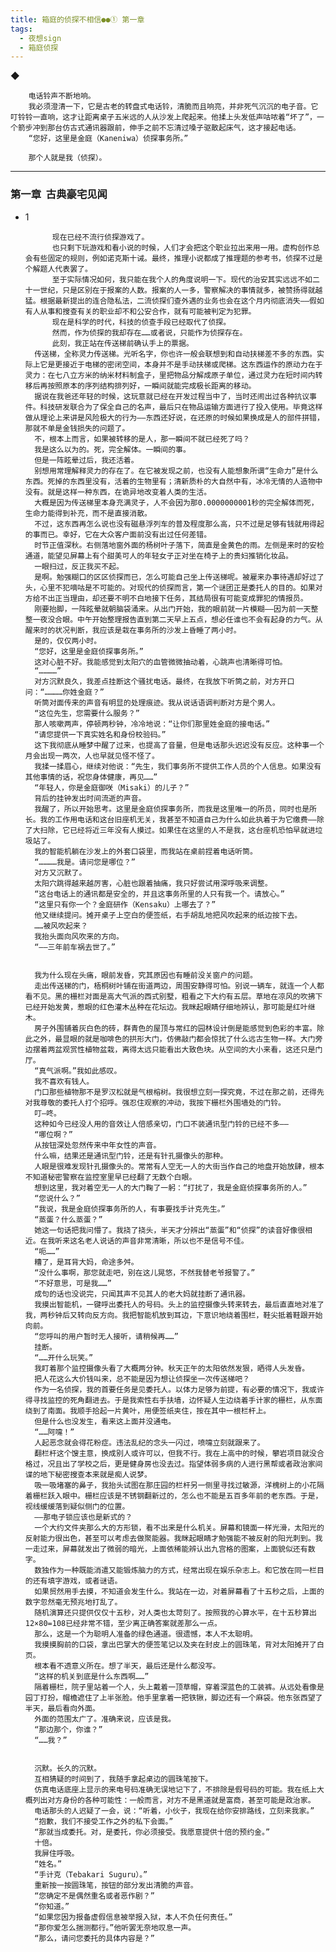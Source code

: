 ```yaml
---
title: 箱庭的侦探不相信●●① 第一章
tags:
  - 夜想sign
  - 箱庭侦探
---
```


◆


        电话铃声不断地响。
        我必须澄清一下，它是古老的转盘式电话铃，清脆而且响亮，并非死气沉沉的电子音。它叮铃铃一直响，这才让距离桌子五米远的人从沙发上爬起来。他揉上头发低声咕哝着“坏了”，一个箭步冲到那台仿古式通讯器跟前，伸手之前不忘清过嗓子驱散起床气，这才接起电话。
        “您好，这里是金庭（Kaneniwa）侦探事务所。”

        那个人就是我（侦探）。

---

### 第一章  古典豪宅见闻


- 1

            现在已经不流行侦探游戏了。
            也只剩下玩游戏和看小说的时候，人们才会把这个职业拉出来用一用。虚构创作总会有些固定的规则，例如诺克斯十诫。最终，推理小说都成了推理题的参考书，侦探不过是个解题人代表罢了。
            至于实际情况如何，我只能在我个人的角度说明一下。现代的治安其实远远不如二十一世纪，只是区别在于报案的人数。报案的人一多，警察解决的事情就多，被赞扬得就越猛。根据最新提出的连合隐私法，二流侦探们查外遇的业务也会在这个月内彻底消失——假如有人从事和搜查有关的职业却不和公安合作，就有可能被判定为犯罪。
            现在是科学的时代，科技的侦查手段已经取代了侦探。
            然而，作为侦探的我却存在……或者说，只能作为侦探存在。
            此刻，我正站在传送梯前确认手上的票据。
        传送梯，全称灵力传送梯。光听名字，你也许一般会联想到和自动扶梯差不多的东西。实际上它是更接近于电梯的密闭空间，本身并不是手动扶梯或爬梯。这东西运作的原动力在于灵力：在七八立方米的纳米材料制盒子，里把物品分解成原子单位，通过灵力在短时间内转移后再按照原本的序列结构排列好，一瞬间就能完成极长距离的移动。
        据说在我爸还年轻的时候，这玩意就已经在开发过程当中了，当时还闹出过各种抗议事件。科技研发联合为了保全自己的名声，最后只在物品运输方面进行了投入使用。毕竟这样做从理论上来讲是风险极大的行为——东西还好说，在还原的时候如果换成是人的部件拼错，那就不单是金钱损失的问题了。
        不，根本上而言，如果被转移的是人，那一瞬间不就已经死了吗？
        我是这么以为的。死，完全解体。一瞬间的事。
        但是一阵眩晕过后，我还活着。
        别想用常理解释灵力的存在了。在它被发现之前，也没有人能想象所谓“生命力”是什么东西。死掉的东西里没有，活着的生物里有；清新质朴的大自然中有，冰冷无情的人造物中没有。就是这样一种东西，在诡异地改变着人类的生活。
        大概是因为传送梯里本身充满灵子，人不会因为那0.0000000001秒的完全解体而死，生命力能得到补充，而不是直接消散。
        不过，这东西再怎么说也没有磁悬浮列车的普及程度那么高，只不过是足够有钱就用得起的事而已。幸好，它在大众客户面前没有出过任何差错。
        时节正值深秋。右侧落地窗外面的杨树叶子落下，简直是金黄色的雨。左侧是来时的安检通道，能望见屏幕上有个甜美可人的年轻女子正对坐在椅子上的贵妇推销化妆品。
        一眼扫过，反正我买不起。
        是啊。勉强糊口的区区侦探而已，怎么可能自己坐上传送梯呢。被雇来办事待遇却好过了头，心里不犯嘀咕是不可能的。对现代的侦探而言，第一个谜团正是委托人的目的。如果对方给不出正当理由，却还要不明不白地接下任务，其结局很有可能变成罪犯的情报员。
        刚要抬脚，一阵眩晕就朝脑袋涌来。从出门开始，我的眼前就一片模糊——因为前一天整整一夜没合眼。中午开始整理报告直到第二天早上五点，想必任谁也不会有起身的力气。从醒来时的状况判断，我应该是栽在事务所的沙发上昏睡了两小时。
        是的，仅仅两小时。
        “您好，这里是金庭侦探事务所。”
        这对心脏不好。我能感觉到太阳穴的血管微微抽动着，心跳声也清晰得可怕。
        “…………”
        对方沉默良久，我差点挂断这个骚扰电话。最终，在我放下听筒之前，对方开口问：“…………你姓金庭？”
        听筒对面传来的声音有明显的处理痕迹。我从说话语调判断对方是个男人。
        “这位先生，您需要什么服务？”
        那人咳嗽两声，停顿两秒钟，冷冷地说：“让你们那里姓金庭的接电话。”
        “请您提供一下真实姓名和身份校验码。”
        这下我彻底从睡梦中醒了过来，也提高了音量，但是电话那头迟迟没有反应。这种事一个月会出现一两次，人也早就见怪不怪了。
        我揉一揉眉心，继续对他说：“先生，我们事务所不提供工作人员的个人信息。如果没有其他事情的话，祝您身体健康，再见……”
        “年轻人，你是金庭御咲（Misaki）的儿子？”
        背后的挂钟发出时间流逝的声音。
        我醒了，所以开始思考。这里是金庭侦探事务所，而我是这里唯一的所员，同时也是所长。我的工作用电话和这台旧座机无关，我甚至不知道自己为什么如此执着于为它缴费——除了大扫除，它已经将近三年没有人摸过。如果住在这里的人不是我，这台座机恐怕早就进垃圾站了。
        我的智能机躺在沙发上的外套口袋里，而我站在桌前捏着电话听筒。
        “…………我是。请问您是哪位？”
        对方又沉默了。
        太阳穴跳得越来越厉害，心脏也跟着抽痛，我只好尝试用深呼吸来调整。
        “这台电话上的通讯都是安全的，并且这事务所里的人只有我一个。请放心。”
        “这里只有你一个？金庭研作（Kensaku）上哪去了？”
        他又继续提问。摊开桌子上空白的便签纸，右手胡乱地把风吹起来的纸边按下去。
        ……被风吹起来？
        我抬头面向风吹来的方向。
        “——三年前车祸去世了。”


        我为什么现在头痛，眼前发昏，究其原因也有睡前没关窗户的问题。
        走出传送梯的门，梧桐树叶铺在街道两边，周围安静得可怕。别说一辆车，就连一个人都看不见。黑的栅栏对面是高大气派的西式别墅，粗看之下大约有五层。草地在凉风的吹拂下已经开始发黄，惹眼的红色灌木丛种在花坛边。我眯起眼睛仔细地辨认，那可能是红叶继木。
        房子外围铺着灰白色的砖，群青色的屋顶与常红的园林设计倒是能感觉到色彩的丰富。除此之外，最显眼的就是咖啡色的拱形大门，仿佛敲门都会惊扰了什么远古生物一样。大门旁边摆着两盆观赏性植物盆栽，离得太远只能看出大致色块。从空间的大小来看，这还只是门厅。
        “真气派啊。”我如此感叹。
        我不喜欢有钱人。
        门口那些植物那不是罗汉松就是气根榕树。我很想立刻一探究竟，不过在那之前，还得先对我尊敬的委托人打个招呼。强忍住观察的冲动，我按下栅栏外围墙处的门铃。
        叮—咚。
        这种如今已经没人用的音效让人倍感亲切，门口不装通讯型门铃的已经不多——
        “哪位啊？”
        从按钮深处忽然传来中年女性的声音。
        什么嘛，结果还是通讯型门铃，还是有针孔摄像头的那种。
        人眼是很难发现针孔摄像头的。常常有人空无一人的大街当作自己的地盘开始放肆，根本不知道秘密警察在监控室里早已经翻了无数个白眼。
        想到这里，我对着空无一人的大门鞠了一躬：“打扰了，我是金庭侦探事务所的人。”
        “您说什么？”
        “我说，我是金庭侦探事务所的人，有事要找手计克先生。”
        “蒸蛋？什么蒸蛋？”
        她这一句话把我问懵了。我挠了挠头，半天才分辨出“蒸蛋”和“侦探”的读音好像很相近。在我听来这名老人说话的声音非常清晰，所以也不是信号不佳。
        “呃……”
        糟了，是耳背大妈，命途多舛。
        “没什么事啊，那您就走吧，别在这儿晃悠，不然我替老爷报警了。”
        “不好意思，可是我……”
        成句的话也没说完，只闻其声不见其人的老大妈就挂断了通讯器。
        我摸出智能机，一键呼出委托人的号码。头上的监控摄像头转来转去，最后直直地对准了我，两秒钟后又转向反方向。我把智能机放到耳边，下意识地绕着围栏，鞋尖抵着鞋跟开始向前。
        “您呼叫的用户暂时无人接听，请稍候再……”
        挂断。
        “……开什么玩笑。”
        我盯着那个监控摄像头看了大概两分钟。秋天正午的太阳依然发狠，晒得人头发昏。
        把人花这么大价钱叫来，总不能是因为想让侦探坐一次传送梯吧？
        作为一名侦探，我的首要任务是见委托人。以体力足够为前提，有必要的情况下，我或许得寻找监控的死角翻进去。于是我索性右手扶墙，边怀疑人生边绕着手计家的栅栏，从东面绕到了南面。我顺手拾起一片黄叶，用便签纸夹住，按在其中一根栏杆上。
        但是什么也没发生，看来这上面并没通电。
        “……阿嚏！”
        人起恶念就会得花粉症。违法乱纪的念头一闪过，喷嚏立刻就跟来了。
        翻栏杆这个馊主意，换成别人或许可以，但我不行。我在上高中的时候，攀岩项目就没合格过，况且出了学校之后，更是健身房也没去过。指望体弱多病的人进行黑帮或者政治家间谍的地下秘密搜查本来就是痴人说梦。
        吸一吸堵塞的鼻子，我抬头试图在那庄园的栏杆另一侧里寻找过敏源，洋槐树上的小花隔着栅栏跃入眼中。栅栏应该是不锈钢翻新过的，怎么也不能是五百多年前的老东西。于是，视线缓缓落到疑似侧门的位置。
        ——那电子锁应该也是新式的？
        一个大约文件夹那么大的方形锁，看不出来是什么机关。屏幕和镜面一样光滑，太阳光的反射能力很出色，甚至可以考虑去做聚能器。我眯起眼睛才勉强能不被反射的阳光刺到。我一走过来，屏幕就发出了微弱的暗光，上面依稀能辨认出九宫格的图案，上面貌似还有数字。
        数独作为一种既能消遣又能锻炼脑力的方式，经常出现在娱乐杂志上。和它放在同一栏目的还有填字游戏，或者谜语。
        如果贸然用手去摸，不知道会发生什么。我站在一边，对着屏幕看了十五秒之后，上面的数字忽然毫无预兆地打乱了。
        随机演算还只提供仅仅十五秒，对人类也太苛刻了。按照我的心算水平，在十五秒算出12×80=108已经非常不错，至少离正确答案就差那么一点。
        那么，这是一个为聪明人准备的绿色通道。很遗憾，本人不太聪明。
        我摸摸胸前的口袋，拿出巴掌大的便签笔记以及夹在封皮上的圆珠笔，背对太阳摊开了白页。
        根本看不透意义所在。想了半天，最后还是什么都没写。
        “这样的机关到底是什么东西啊……”
        隔着栅栏，院子里站着一个人，头上戴着一顶草帽，穿着深蓝色的工装裤。从远处看像是园丁打扮，帽檐遮住了上半张脸。他手里拿着一把铁锹，脚边还有一个麻袋。他东张西望了半天，最后看向外面。
        外面的范围太广了。准确来说，应该是我。
        “那边那个，你谁？”
        “……我？”


        沉默。长久的沉默。
        互相猜疑的时间到了，我随手拿起桌边的圆珠笔按下。
        仿真电话底座上显示的来电号码准确无误地记下了，不排除是假号码的可能。我在纸上大概列出对方身份的各种可能性：一般而言，对方不是黑道就是富商，甚至可能是政治家。
        电话那头的人迟疑了一会，说：“听着，小伙子，我现在给你安排路线，立刻来我家。”
        “抱歉，我们不接受工作之外的私下会面。”
        “那就当成委托。对，是委托，你必须接受。我愿意提供十倍的预约金。”
        十倍。
        我屏住呼吸。
        “姓名。”
        “手计克（Tebakari Suguru）。”
        重新按一按圆珠笔，按钮的部分发出清脆的声音。
        “您确定不是偶然重名或者恶作剧？”
        “你知道。”
        “如果您因为报备虚假信息被举报入狱，本人不负任何责任。”
        “那你爱怎么揣测都行。”他听罢无奈地叹息一声。
        “那么，请问您委托的具体内容是？”

